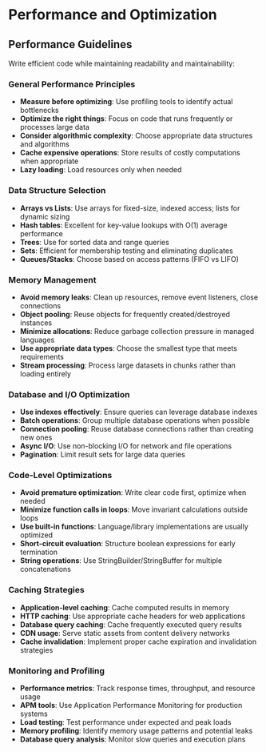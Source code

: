 # Performance and Optimization

## Performance Guidelines

Write efficient code while maintaining readability and maintainability:

### General Performance Principles
- **Measure before optimizing**: Use profiling tools to identify actual bottlenecks
- **Optimize the right things**: Focus on code that runs frequently or processes large data
- **Consider algorithmic complexity**: Choose appropriate data structures and algorithms
- **Cache expensive operations**: Store results of costly computations when appropriate
- **Lazy loading**: Load resources only when needed

### Data Structure Selection
- **Arrays vs Lists**: Use arrays for fixed-size, indexed access; lists for dynamic sizing
- **Hash tables**: Excellent for key-value lookups with O(1) average performance
- **Trees**: Use for sorted data and range queries
- **Sets**: Efficient for membership testing and eliminating duplicates
- **Queues/Stacks**: Choose based on access patterns (FIFO vs LIFO)

### Memory Management
- **Avoid memory leaks**: Clean up resources, remove event listeners, close connections
- **Object pooling**: Reuse objects for frequently created/destroyed instances
- **Minimize allocations**: Reduce garbage collection pressure in managed languages
- **Use appropriate data types**: Choose the smallest type that meets requirements
- **Stream processing**: Process large datasets in chunks rather than loading entirely

### Database and I/O Optimization
- **Use indexes effectively**: Ensure queries can leverage database indexes
- **Batch operations**: Group multiple database operations when possible
- **Connection pooling**: Reuse database connections rather than creating new ones
- **Async I/O**: Use non-blocking I/O for network and file operations
- **Pagination**: Limit result sets for large data queries

### Code-Level Optimizations
- **Avoid premature optimization**: Write clear code first, optimize when needed
- **Minimize function calls in loops**: Move invariant calculations outside loops
- **Use built-in functions**: Language/library implementations are usually optimized
- **Short-circuit evaluation**: Structure boolean expressions for early termination
- **String operations**: Use StringBuilder/StringBuffer for multiple concatenations

### Caching Strategies
- **Application-level caching**: Cache computed results in memory
- **HTTP caching**: Use appropriate cache headers for web applications
- **Database query caching**: Cache frequently executed query results
- **CDN usage**: Serve static assets from content delivery networks
- **Cache invalidation**: Implement proper cache expiration and invalidation strategies

### Monitoring and Profiling
- **Performance metrics**: Track response times, throughput, and resource usage
- **APM tools**: Use Application Performance Monitoring for production systems
- **Load testing**: Test performance under expected and peak loads
- **Memory profiling**: Identify memory usage patterns and potential leaks
- **Database query analysis**: Monitor slow queries and execution plans
